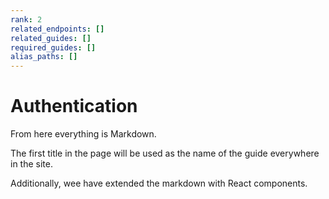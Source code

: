 ```yaml
---
rank: 2
related_endpoints: []
related_guides: []
required_guides: []
alias_paths: []
---
```


# Authentication

From here everything is Markdown.

The first title in the page will be used as the name of the guide everywhere in
the site.

Additionally, wee have extended the markdown with React components.